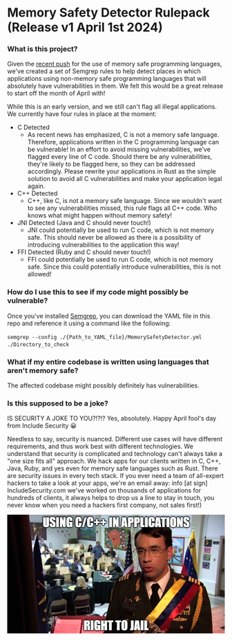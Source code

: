 # Memory Safety Detector Rulepack (Release v1 April 1st 2024)

### What is this project?

Given the [recent push](https://www.whitehouse.gov/oncd/briefing-room/2024/02/26/press-release-technical-report/) for the use of memory safe programming languages, we've created a set of Semgrep rules to help detect places in which applications using non-memory safe programming languages that will absolutely have vulnerabilities in them. We felt this would be a great release to start off the month of April with!

While this is an early version, and we still can't flag all illegal applications. We currently have four rules in place at the moment:

* C Detected
    * As recent news has emphasized, C is not a memory safe language. Therefore, applications written in the C programming language can be vulnerable! In an effort to avoid missing vulnerabilities, we've flagged every line of C code. Should there be any vulnerabilities, they're likely to be flagged here, so they can be addressed accordingly. Please rewrite your applications in Rust as the simple solution to avoid all C vulnerabilities and make your application legal again.
* C++ Detected
    * C++, like C, is not a memory safe language. Since we wouldn't want to see any vulnerabilities missed, this rule flags all C++ code. Who knows what might happen without memory safety!
* JNI Detected (Java and C should never touch!)
    * JNI could potentially be used to run C code, which is not memory safe. This should never be allowed as there is a possibility of introducing vulnerabilities to the application this way!
* FFI Detected (Ruby and C should never touch!)
    * FFI could potentially be used to run C code, which is not memory safe. Since this could potentially introduce vulnerabilities, this is not allowed!

### How do I use this to see if my code might possibly be vulnerable?

Once you've installed [Semgrep](https://semgrep.dev/), you can download the YAML file in this repo and reference it using a command like the following:

`semgrep --config ./{Path_to_YAML_file}/MemorySafetyDetector.yml ./Directory_to_check`

### What if my entire codebase is written using languages that aren't memory safe?

The affected codebase might possibly definitely has vulnerabilities.

### Is this supposed to be a joke?

IS SECURITY A JOKE TO YOU?!?!?
Yes, absolutely. Happy April fool's day from Include Security 😀

Needless to say, security is nuanced. Different use cases will have different requirements, and thus work best with different technologies. We understand that security is complicated and technology can't always take a "one size fits all" approach. We hack apps for our clients written in C, C++, Java, Ruby, and yes even for memory safe languages such as Rust. There are security issues in every tech stack. If you ever need a team of all-expert hackers to take a look at your apps, we're an email away: info [at sign] IncludeSecurity.com we've worked on thousands of applications for hundreds of clients, it always helps to drop us a line to stay in touch, you never know when you need a hackers first company, not sales first!)

![Cyber Security Czar Public Service Message](Cyber%20Security%20Czar%20Public%20Service%20Message.png)
